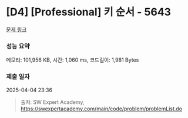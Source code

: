 # [D4] [Professional] 키 순서 - 5643 

[문제 링크](https://swexpertacademy.com/main/code/problem/problemDetail.do?contestProbId=AWXQsLWKd5cDFAUo) 

### 성능 요약

메모리: 101,956 KB, 시간: 1,060 ms, 코드길이: 1,981 Bytes

### 제출 일자

2025-04-04 23:36



> 출처: SW Expert Academy, https://swexpertacademy.com/main/code/problem/problemList.do